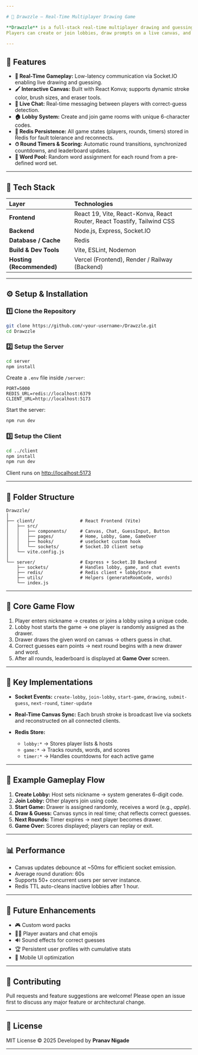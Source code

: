 ```yaml
---

# 🎨 Drawzzle — Real-Time Multiplayer Drawing Game

**Drawzzle** is a full-stack real-time multiplayer drawing and guessing game built with **React**, **Node.js**, **Socket.IO**, and **Redis**.
Players can create or join lobbies, draw prompts on a live canvas, and guess in real time — similar to Skribbl.io, but built entirely from scratch.

---
```


## 🚀 Features

* **🎯 Real-Time Gameplay:** Low-latency communication via Socket.IO enabling live drawing and guessing.
* **🖌 Interactive Canvas:** Built with React Konva; supports dynamic stroke color, brush sizes, and eraser tools.
* **💬 Live Chat:** Real-time messaging between players with correct-guess detection.
* **🏠 Lobby System:** Create and join game rooms with unique 6-character codes.
* **🔁 Redis Persistence:** All game states (players, rounds, timers) stored in Redis for fault tolerance and reconnects.
* **⏱ Round Timers & Scoring:** Automatic round transitions, synchronized countdowns, and leaderboard updates.
* **🧠 Word Pool:** Random word assignment for each round from a pre-defined word set.

---

## 🧠 Tech Stack

| Layer                     | Technologies                                                            |
| :------------------------ | :---------------------------------------------------------------------- |
| **Frontend**              | React 19, Vite, React-Konva, React Router, React Toastify, Tailwind CSS |
| **Backend**               | Node.js, Express, Socket.IO                                             |
| **Database / Cache**      | Redis                                                                   |
| **Build & Dev Tools**     | Vite, ESLint, Nodemon                                                   |
| **Hosting (Recommended)** | Vercel (Frontend), Render / Railway (Backend)                           |

---

## ⚙️ Setup & Installation

### 1️⃣ Clone the Repository

```bash
git clone https://github.com/<your-username>/Drawzzle.git
cd Drawzzle
```

### 2️⃣ Setup the Server

```bash
cd server
npm install
```

Create a `.env` file inside `/server`:

```env
PORT=5000
REDIS_URL=redis://localhost:6379
CLIENT_URL=http://localhost:5173
```

Start the server:

```bash
npm run dev
```

### 3️⃣ Setup the Client

```bash
cd ../client
npm install
npm run dev
```

Client runs on [http://localhost:5173](http://localhost:5173)

---

## 🧩 Folder Structure

```
Drawzzle/
│
├── client/                 # React Frontend (Vite)
│   ├── src/
│   │   ├── components/     # Canvas, Chat, GuessInput, Button
│   │   ├── pages/          # Home, Lobby, Game, GameOver
│   │   ├── hooks/          # useSocket custom hook
│   │   └── sockets/        # Socket.IO client setup
│   └── vite.config.js
│
└── server/                 # Express + Socket.IO Backend
    ├── sockets/            # Handles lobby, game, and chat events
    ├── redis/              # Redis client + lobbyStore
    ├── utils/              # Helpers (generateRoomCode, words)
    └── index.js
```

---

## 🧠 Core Game Flow

1. Player enters nickname → creates or joins a lobby using a unique code.
2. Lobby host starts the game → one player is randomly assigned as the drawer.
3. Drawer draws the given word on canvas → others guess in chat.
4. Correct guesses earn points → next round begins with a new drawer and word.
5. After all rounds, leaderboard is displayed at **Game Over** screen.

---

## 🧰 Key Implementations

* **Socket Events:** `create-lobby`, `join-lobby`, `start-game`, `drawing`, `submit-guess`, `next-round`, `timer-update`
* **Real-Time Canvas Sync:** Each brush stroke is broadcast live via sockets and reconstructed on all connected clients.
* **Redis Store:**

  * `lobby:*` → Stores player lists & hosts
  * `game:*` → Tracks rounds, words, and scores
  * `timer:*` → Handles countdowns for each active game

---

## 🧪 Example Gameplay Flow

1. **Create Lobby:** Host sets nickname → system generates 6-digit code.
2. **Join Lobby:** Other players join using code.
3. **Start Game:** Drawer is assigned randomly, receives a word (e.g., *apple*).
4. **Draw & Guess:** Canvas syncs in real time; chat reflects correct guesses.
5. **Next Rounds:** Timer expires → next player becomes drawer.
6. **Game Over:** Scores displayed; players can replay or exit.

---

## 📊 Performance

* Canvas updates debounce at ~50ms for efficient socket emission.
* Average round duration: 60s
* Supports 50+ concurrent users per server instance.
* Redis TTL auto-cleans inactive lobbies after 1 hour.

---

## 🧩 Future Enhancements

* 🎮 Custom word packs
* 🧍‍♂️ Player avatars and chat emojis
* 🔊 Sound effects for correct guesses
* 🏆 Persistent user profiles with cumulative stats
* 📱 Mobile UI optimization

---

## 🤝 Contributing

Pull requests and feature suggestions are welcome!
Please open an issue first to discuss any major feature or architectural change.

---

## 📜 License

MIT License © 2025
Developed by **Pranav Nigade**

---
